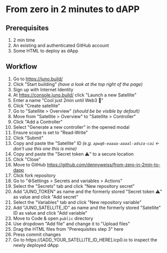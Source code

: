 # From zero in 2 minutes to dAPP

## Prerequisites

1. 2 min time
2. An existing and authenticated GitHub account
3. Some HTML to deploy as dApp

## Workflow

1. Go to https://juno.build/
2. Click "Start building" *(have a look at the top right of the page)*
3. Sign up with Internet Identity <!-- @warn be verified -->
4. At https://console.juno.build/ click "Launch a new Satellite"
5. Enter a name "Cool just 2min until Web3 🚀"
6. Click "Create satellite"
7. Go to "Satellite > Overview" *(should be be visible by default)*
8. Move from "Satellite > Overview" to "Satellite > Controller"
9. Click "Add a Controller"
10. Select "Generate a new controller" in the opened modal
11. Ensure scope is set to "Read-Write"
12. Click "Submit"
13. Copy and paste the "Satellite" ID *(e.g. `apwq6-eaaaa-aaaal-adsza-cai` <- don't use this one this is mine)*
14. Copy and paste the "Secret token ⚠️" to a secure location
15. Click "Close"
16. Move to GitHub https://github.com/dennyweiss/from-zero-in-2min-to-dapp
17. Click fork repository
18. Go to "⚙️Settings > Secrets and variables > Actions" 
19. Select the "Secrets" tab and click "New repository secret"
22. Add "JUNO_TOKEN" as name and the formerly stored "Secret token ⚠️" as value and click "Add secret"
23. Select the "Variables" tab and click "New repository variable"
24. Add "JUNO_SATELLITE_ID" as name and the formerly stored "Satellite" ID as value and click "Add variable"
25. Move to Code & open `public` directory
26. Use dropdown "Add file" and change it to "Upload files"
27. Drag the HTML files from "Prerequisites step 3" here
28. Press commit changes
29. Go to https://[ADD_YOUR_SATELLITE_ID_HERE].icp0.io to inspect the newly deployed dApp




